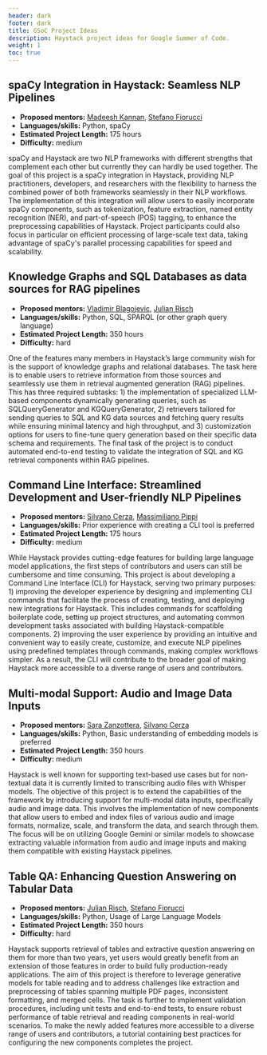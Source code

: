 ```yaml
---
header: dark
footer: dark
title: GSoC Project Ideas
description: Haystack project ideas for Google Summer of Code.
weight: 1
toc: true
---
```


## spaCy Integration in Haystack: Seamless NLP Pipelines

- **Proposed mentors:** [Madeesh Kannan](https://www.linkedin.com/in/m-kannan/), [Stefano Fiorucci](https://www.linkedin.com/in/stefano-fiorucci/)
- **Languages/skills:** Python, spaCy
- **Estimated Project Length:** 175 hours
- **Difficulty:** medium

spaCy and Haystack are two NLP frameworks with different strengths that complement each other but currently they can hardly be used together. The goal of this project is a spaCy integration in Haystack, providing NLP practitioners, developers, and researchers with the flexibility to harness the combined power of both frameworks seamlessly in their NLP workflows. The implementation of this integration will allow users to easily incorporate spaCy components, such as tokenization, feature extraction, named entity recognition (NER), and part-of-speech (POS) tagging, to enhance the preprocessing capabilities of Haystack. Project participants could also focus in particular on efficient processing of large-scale text data, taking advantage of spaCy's parallel processing capabilities for speed and scalability.

## Knowledge Graphs and SQL Databases as data sources for RAG pipelines

- **Proposed mentors:** [Vladimir Blagojevic](https://www.linkedin.com/in/blagojevicvladimir/), [Julian Risch](https://www.linkedin.com/in/julianrisch/)
- **Languages/skills:** Python, SQL, SPARQL (or other graph query language)
- **Estimated Project Length:** 350 hours
- **Difficulty:** hard

One of the features many members in Haystack’s large community wish for is the support of knowledge graphs and relational databases. The task here is to enable users to retrieve information from those sources and seamlessly use them in retrieval augmented generation (RAG) pipelines. This has three required subtasks: 1) the implementation of specialized LLM-based components dynamically generating queries, such as SQLQueryGenerator and KGQueryGenerator, 2) retrievers tailored for sending queries to SQL and KG data sources and fetching query results while ensuring minimal latency and high throughput, and 3) customization options for users to fine-tune query generation based on their specific data schema and requirements. The final task of the project is to conduct automated end-to-end testing to validate the integration of SQL and KG retrieval components within RAG pipelines.

## Command Line Interface: Streamlined Development and User-friendly NLP Pipelines

- **Proposed mentors:** [Silvano Cerza](https://www.linkedin.com/in/silvanocerza/), [Massimiliano Pippi](https://www.linkedin.com/in/masci/)
- **Languages/skills:** Prior experience with creating a CLI tool is preferred
- **Estimated Project Length:** 175 hours
- **Difficulty:** medium

While Haystack provides cutting-edge features for building large language model applications, the first steps of contributors and users can still be cumbersome and time consuming. This project is about developing a Command Line Interface (CLI) for Haystack, serving two primary purposes: 1) improving the developer experience by designing and implementing CLI commands that facilitate the process of creating, testing, and deploying new integrations for Haystack. This includes commands for scaffolding boilerplate code, setting up project structures, and automating common development tasks associated with building Haystack-compatible components. 2) improving the user experience by providing an intuitive and convenient way to easily create, customize, and execute NLP pipelines using predefined templates through commands, making complex workflows simpler. As a result, the CLI will contribute to the broader goal of making Haystack more accessible to a diverse range of users and contributors.

## Multi-modal Support: Audio and Image Data Inputs

- **Proposed mentors:** [Sara Zanzottera](https://www.linkedin.com/in/sarazanzottera/), [Silvano Cerza](https://www.linkedin.com/in/silvanocerza/)
- **Languages/skills:** Python, Basic understanding of embedding models is preferred
- **Estimated Project Length:** 350 hours
- **Difficulty:** medium

Haystack is well known for supporting text-based use cases but for non-textual data it is currently limited to transcribing audio files with Whisper models. The objective of this project is to extend the capabilities of the framework by introducing support for multi-modal data inputs, specifically audio and image data. This involves the implementation of new components that allow users to embed and index files of various audio and image formats, normalize, scale, and transform the data, and search through them. The focus will be on utilizing Google Gemini or similar models to showcase extracting valuable information from audio and image inputs and making them compatible with existing Haystack pipelines.

## Table QA: Enhancing Question Answering on Tabular Data

- **Proposed mentors:** [Julian Risch](https://www.linkedin.com/in/julianrisch/), [Stefano Fiorucci](https://www.linkedin.com/in/stefano-fiorucci/)
- **Languages/skills:** Python, Usage of Large Language Models
- **Estimated Project Length:** 350 hours
- **Difficulty:** hard

Haystack supports retrieval of tables and extractive question answering on them for more than two years, yet users would greatly benefit from an extension of those features in order to build fully production-ready applications. The aim of this project is therefore to leverage generative models for table reading and to address challenges like extraction and preprocessing of tables spanning multiple PDF pages, inconsistent formatting, and merged cells. The task is further to implement validation procedures, including unit tests and end-to-end tests, to ensure robust performance of table retrieval and reading components in real-world scenarios. To make the newly added features more accessible to a diverse range of users and contributors, a tutorial containing best practices for configuring the new components completes the project.
